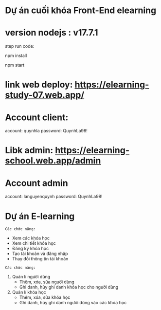 # Dự án cuối khóa Front-End elearning

# version nodejs : v17.7.1
step run code:

npm install 

npm start

# link web deploy: https://elearning-study-07.web.app/


# Account client:
account: quynhla
password: QuynhLa98!

# Libk admin: https://elearning-school.web.app/admin
# Account admin
account: languyenquynh
password: QuynhLa98!

# Dự án E-learning

`Các chức năng:`

- Xem các khóa học
- Xem chi tiết khóa học
- Đăng ký khóa học
- Tạo tài khoản và đăng nhập
- Thay đổi thông tin tài khoản



`Các chức năng:`
1. Quản lí người dùng
   - Thêm, xóa, sửa người dùng
   - Ghi danh, hủy ghi danh khóa học cho người dùng
2. Quản lí khóa học
   - Thêm, xóa, sửa khóa học
   - Ghi danh, hủy ghi danh người dùng vào các khóa học

